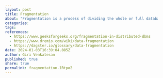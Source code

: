 ```yaml
---
layout: post
title: Fragmentation
about: "Fragmentation is a process of dividing the whole or full database into various subtables or sub relations so that data can be stored in different systems. The small pieces or sub relations or subtables are called fragments. These fragments are called logical data units and are stored at various sites. It must be made sure that the fragments are such that they can be used to reconstruct the original relation (i.e, there isn’t any loss of data).."
categories:
tags:
references:
  - https://www.geeksforgeeks.org/fragmentation-in-distributed-dbms
  - https://www.dremio.com/wiki/data-fragmentation
  - https://dagster.io/glossary/data-fragmentation
date: 2024-01-03T16:39:04.885Z
author: Giri Venkatesan
published: true
share: true
permalink: fragmentation-1Rtpo2
---
```

